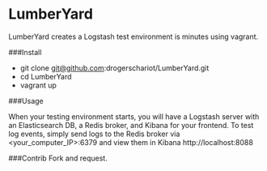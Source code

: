 LumberYard
==========

LumberYard creates a Logstash test environment is minutes using vagrant.

###Install
- git clone git@github.com:drogerschariot/LumberYard.git
- cd LumberYard
- vagrant up


###Usage

When your testing environment starts, you will have a Logstash server with an Elasticsearch DB, a Redis broker, and Kibana for your frontend. To test log events, simply send logs to the Redis broker via \<your_computer_IP\>:6379 and view them in Kibana http://localhost:8088


###Contrib
Fork and request.
